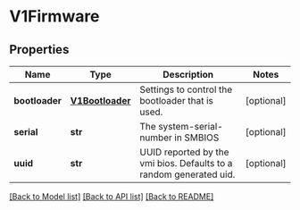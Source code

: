 # V1Firmware

## Properties
Name | Type | Description | Notes
------------ | ------------- | ------------- | -------------
**bootloader** | [**V1Bootloader**](V1Bootloader.md) | Settings to control the bootloader that is used. | [optional] 
**serial** | **str** | The system-serial-number in SMBIOS | [optional] 
**uuid** | **str** | UUID reported by the vmi bios. Defaults to a random generated uid. | [optional] 

[[Back to Model list]](../README.md#documentation-for-models) [[Back to API list]](../README.md#documentation-for-api-endpoints) [[Back to README]](../README.md)



